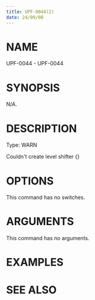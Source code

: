 ```yaml
---
title: UPF-0044(2)
date: 24/09/08
---
```


# NAME

UPF-0044 - UPF-0044

# SYNOPSIS

N/A.

# DESCRIPTION

Type: WARN

Couldn't create level shifter {}

# OPTIONS

This command has no switches.

# ARGUMENTS

This command has no arguments.

# EXAMPLES

# SEE ALSO
